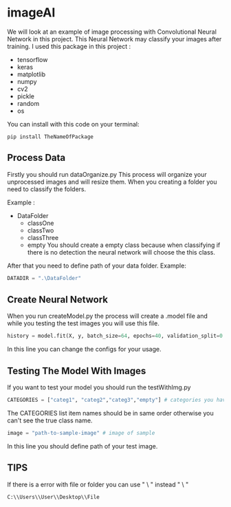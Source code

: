 # imageAI
We will look at an example of image processing with Convolutional Neural Network in this project.
This Neural Network may classify your images after training.
I used this package in this project :
* tensorflow
* keras
* matplotlib
* numpy
* cv2
* pickle
* random
* os

You can install with this code on your terminal:
```
pip install TheNameOfPackage
```

## Process Data
Firstly you should run dataOrganize.py
This process will organize your unprocessed images and will resize them.
When you creating a folder you need to classify the folders.

Example :

* DataFolder
  * classOne
  * classTwo
  * classThree
  * empty
You should create a empty class because when classifying if there is no detection the neural network will choose the this class.

After that you need to define path of your data folder.
Example:

```python
DATADIR = ".\DataFolder"

```

## Create Neural Network
When you run createModel.py the process will create a .model file and while you testing the test images you will use this file.
 
```python
history = model.fit(X, y, batch_size=64, epochs=40, validation_split=0.1)

```

In this line you can change the configs for your usage.

## Testing The Model With Images
If you want to test your model you should run the testWithImg.py

```python
CATEGORIES = ["categ1", "categ2","categ3","empty"] # categories you have. Should be in same order...
````

The CATEGORIES list item names should be in same order otherwise you can't see the true class name.
 
 ```python
 image = "path-to-sample-image" # image of sample
 ```

In this line you should define path of your test image.

## TIPS
If there is a error with file or folder you can use " \\ " instead " \ "

```
C:\\Users\\User\\Desktop\\File

```


